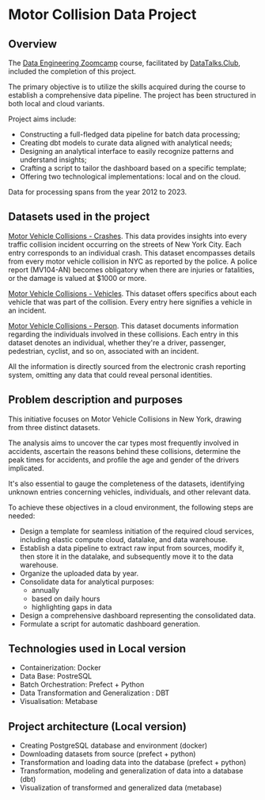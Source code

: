 # Motor Collision Data Project

## Overview

The [Data Engineering Zoomcamp](https://github.com/hauct/de-zoomcamp) course, facilitated by [DataTalks.Club](https://datatalks.club/), included the completion of this project.


The primary objective is to utilize the skills acquired during the course to establish a comprehensive data pipeline. The project has been structured in both local and cloud variants.

Project aims include:

  * Constructing a full-fledged data pipeline for batch data processing;
  * Creating dbt models to curate data aligned with analytical needs;
  * Designing an analytical interface to easily recognize patterns and understand insights;
  * Crafting a script to tailor the dashboard based on a specific template;
  * Offering two technological implementations: local and on the cloud.

Data for processing spans from the year 2012 to 2023.

## Datasets used in the project

[Motor Vehicle Collisions - Crashes](https://data.cityofnewyork.us/Public-Safety/Motor-Vehicle-Collisions-Crashes/h9gi-nx95).
This data provides insights into every traffic collision incident occurring on the streets of New York City. Each entry corresponds to an individual crash. This dataset encompasses details from every motor vehicle collision in NYC as reported by the police. A police report (MV104-AN) becomes obligatory when there are injuries or fatalities, or the damage is valued at $1000 or more.

[Motor Vehicle Collisions - Vehicles](https://data.cityofnewyork.us/Public-Safety/Motor-Vehicle-Collisions-Vehicles/bm4k-52h4).
This dataset offers specifics about each vehicle that was part of the collision. Every entry here signifies a vehicle in an incident.

[Motor Vehicle Collisions - Person](https://data.cityofnewyork.us/Public-Safety/Motor-Vehicle-Collisions-Person/f55k-p6yu).
This dataset documents information regarding the individuals involved in these collisions. Each entry in this dataset denotes an individual, whether they're a driver, passenger, pedestrian, cyclist, and so on, associated with an incident.

All the information is directly sourced from the electronic crash reporting system, omitting any data that could reveal personal identities.

## Problem description and purposes

This initiative focuses on Motor Vehicle Collisions in New York, drawing from three distinct datasets.

The analysis aims to uncover the car types most frequently involved in accidents, ascertain the reasons behind these collisions, determine the peak times for accidents, and profile the age and gender of the drivers implicated.

It's also essential to gauge the completeness of the datasets, identifying unknown entries concerning vehicles, individuals, and other relevant data.

To achieve these objectives in a cloud environment, the following steps are needed:
 
  * Design a template for seamless initiation of the required cloud services, including elastic compute cloud, datalake, and data warehouse.
  * Establish a data pipeline to extract raw input from sources, modify it, then store it in the datalake, and subsequently move it to the data warehouse.
  * Organize the uploaded data by year.
  * Consolidate data for analytical purposes:
    * annually
    * based on daily hours
    * highlighting gaps in data
  * Design a comprehensive dashboard representing the consolidated data.
  * Formulate a script for automatic dashboard generation.

## Technologies used in Local version

  * Containerization: Docker
  * Data Base: PostreSQL
  * Batch Orchestration: Prefect + Python
  * Data Transformation and Generalization : DBT
  * Visualisation: Metabase

## Project architecture (Local version)

  * Creating PostgreSQL database and environment (docker)
  * Downloading datasets from source (prefect + python)
  * Transformation and loading data into the database (prefect + python)
  * Transformation, modeling and generalization of data into a database (dbt)
  * Visualization of transformed and generalized data (metabase)


